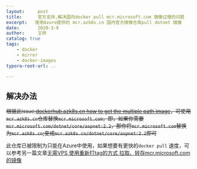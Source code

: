 ```yaml
---
layout:     post
title:      官方支持,解决国内docker pull mcr.microsoft.com 镜像过慢的问题
excerpt:   使用Azure提供的 mcr.azk8s.cn 国内官方镜像仓库pull dotnet 镜像
date:       2020-3-9
author:     王帅
catalog: true
tags:
    - docker
    - mirror
    - docker-images
typora-root-url: ..

---
```


## 解决办法

~~根据此issue:[dockerhub.azk8s.cn how to get the multiple path image](https://github.com/Azure/container-service-for-azure-china/issues/52)，可使用`mcr.azk8s.cn`仓库替换`mcr.microsoft.com`，即，如果你需要`mcr.microsoft.com/dotnet/core/aspnet:2.2`，那你将`mcr.microsoft.com`替换为`mcr.azk8s.cn`;变成`mcr.azk8s.cn/dotnet/core/aspnet:2.2`即可~~

此仓库已被限制为只能在Azure中使用，如果想要有更快的`docker pull` 速度，可以参考另一篇文章[无需VPS,使用重新打tag的方式 拉取、转存mcr.microsoft.com的镜像](/2020/01/17/无需VPS-使用重新打tag的方式-拉取-转存mcr.microsoft.com的镜像/)